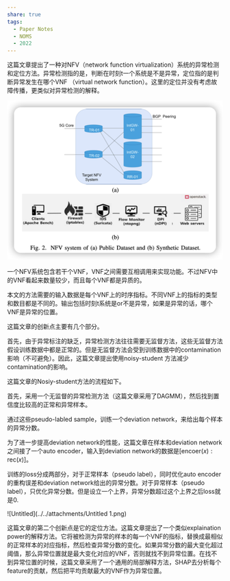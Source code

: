 ```yaml
---
share: true
tags:
  - Paper Notes
  - NOMS
  - 2022
---
```



这篇文章提出了一种对NFV（network function virtualization）系统的异常检测和定位方法。异常检测指的是，判断在时刻t一个系统是不是异常，定位指的是判断异常发生在哪个VNF （virtual network function）。这里的定位并没有考虑故障传播，更类似对异常检测的解释。

![Untitled](../../attachments/Untitled.png)

一个NFV系统包含若干个VNF，VNF之间需要互相调用来实现功能。不过NFV中的VNF看起来数量较少，而且每个VNF都是异质的。

本文的方法需要的输入数据是每个VNF上的时序指标。不同VNF上的指标的类型和数目都是不同的。输出包括时刻t系统是or不是异常，如果是异常的话，哪个VNF是异常的位置。

这篇文章的创新点主要有几个部分。

首先，由于异常标注的缺乏，异常检测方法往往需要无监督方法，这些无监督方法假设训练数据中都是正常的。但是无监督方法会受到训练数据中的contamination影响（不可避免）。因此，这篇文章提出使用noisy-student 方法减少contamination的影响。

这篇文章的Nosiy-student方法的流程如下。

首先，采用一个无监督的异常检测方法（这篇文章采用了DAGMM），然后找到置信度比较高的正常和异常样本。

通过这些pseudo-labled sample，训练一个deviation network，来给出每个样本的异常分数。

为了进一步提高deviation network的性能，这篇文章在样本和deviation network之间接了一个auto encoder，输入到deviation network的数据是$[\text{encoer}(x):\text{rec}(x)]$。

训练的loss分成两部分，对于正常样本（pseudo label），同时优化auto encoder的重构误差和deviation network给出的异常分数。对于异常样本（pseudo label），只优化异常分数。但是设立一个上界，异常分数超过这个上界之后loss就是0.

![Untitled](../../attachments/Untitled 1.png)

这篇文章的第二个创新点是它的定位方法。这篇文章提出了一个类似explaination power的解释方法。它将被检测为异常的样本的每一个VNF的指标，替换成最相似的正常样本的对应指标，然后检查异常分数的变化。如果异常分数的最大变化超过阈值，那么异常位置就是最大变化对应的VNF，否则就找不到异常位置。在找不到异常位置的时候，这篇文章采用了一个通用的局部解释方法，SHAP去分析每个feature的贡献，然后把平均贡献最大的VNF作为异常位置。